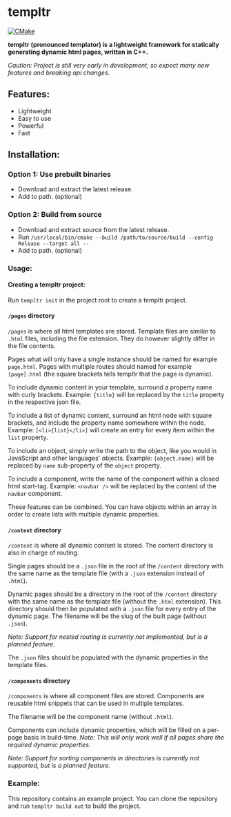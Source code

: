 # templtr

[![CMake](https://github.com/saile515/templtr/actions/workflows/cmake.yml/badge.svg?branch=master)](https://github.com/saile515/templtr/actions/workflows/cmake.yml)

**templtr (pronounced templator) is a lightweight framework for statically generating dynamic html pages, written in C++.**

*Caution: Project is still very early in development, so expect many new features and breaking api changes.*

## Features:
* Lightweight
* Easy to use
* Powerful
* Fast

## Installation:
### Option 1: Use prebuilt binaries
* Download and extract the latest release.
* Add to path. (optional)
### Option 2: Build from source
* Download and extract source from the latest release.
* Run `/usr/local/bin/cmake --build /path/to/source/build --config Release --target all --`
* Add to path. (optional)

### Usage:
#### Creating a templtr project:
Run `templtr init` in the project root to create a templtr project.

#### `/pages` directory
`/pages` is where all html templates are stored. Template files are similar to `.html` files, including the file extension. They do however slightly differ in the file contents.

Pages what will only have a single instance should be named for example `page.html`. Pages with multiple routes should named for example `[page].html` (the square brackets tells templtr that the page is dynamic).

To include dynamic content in your template, surround a property name with curly brackets.
Example:
`{title}` will be replaced by the `title` property in the respective json file.

To include a list of dynamic content, surround an html node with square brackets, and include the property name somewhere within the node.
Example:
`[<li>{list}</li>]` will create an entry for every item within the `list` property.

To include an object, simply write the path to the object, like you would in JavaScript and other languages' objects.
Example:
`{object.name}` will be replaced by `name` sub-property of the `object` property.

To include a component, write the name of the component within a closed html start-tag.
Example:
`<navbar />` will be replaced by the content of the `navbar` component.

These features can be combined. You can have objects within an array in order to create lists with multiple dynamic properties.

#### `/content` directory
`/content` is where all dynamic content is stored. The content directory is also in charge of routing.

Single pages should be a `.json` file in the root of the `/content` directory with the same name as the template file (with a `.json` extension instead of `.html`).

Dynamic pages should be a directory in the root of the `/content` directory with the same name as the template file (without the `.html` extension). This directory should then be populated with a `.json` file for every entry of the dynamic page. The filename will be the slug of the built page (without `.json`).

*Note: Support for nested routing is currently not implemented, but is a planned feature.*

The `.json` files should be populated with the dynamic properties in the template files.

#### `/components` directory
`/components` is where all component files are stored. Components are reusable html snippets that can be used in multiple templates.

The filename will be the component name (without `.html`).

Components can include dynamic properties, which will be filled on a per-page basis in build-time.
*Note: This will only work well if all pages share the required dynamic properties.*

*Note: Support for sorting components in directories is currently not supported, but is a planned feature.*

### Example:
This repository contains an example project. You can clone the repository and run `templtr build out` to build the project.